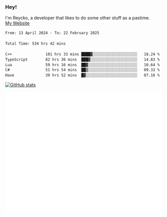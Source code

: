 ### Hey!
I'm Reycko, a developer that likes to do some other stuff as a pastime.  
[My Website](https://reycko.root.sx)

<!--START_SECTION:wakasection-->

```txt
From: 13 April 2024 - To: 22 February 2025

Total Time: 534 hrs 42 mins

C++               101 hrs 33 mins ████▓░░░░░░░░░░░░░░░░░░░░   18.24 %
TypeScript        82 hrs 36 mins  ███▓░░░░░░░░░░░░░░░░░░░░░   14.83 %
Lua               59 hrs 16 mins  ██▓░░░░░░░░░░░░░░░░░░░░░░   10.64 %
C#                51 hrs 54 mins  ██▒░░░░░░░░░░░░░░░░░░░░░░   09.32 %
Haxe              39 hrs 52 mins  █▓░░░░░░░░░░░░░░░░░░░░░░░   07.16 %
```

<!--END_SECTION:wakasection-->

[![GitHub stats](https://github-readme-stats.vercel.app/api?username=Reycko&show_icons=true&theme=dark&hide_title=true&count_private=true)](https://github.com/anuraghazra/github-readme-stats)

![Metrics](/github-metrics.svg)
